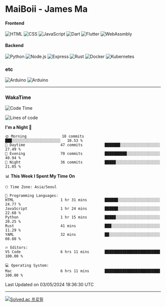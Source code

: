 # MaiBoii - James Ma

#### Frontend
![HTML](https://img.shields.io/badge/-HTML-E34F26?style=flat-square&logo=html5&logoColor=white)
![CSS](https://img.shields.io/badge/-CSS-1572B6?style=flat-square&logo=css3)
![JavaScript](https://img.shields.io/badge/-JavaScript-F7DF1E?style=flat-square&logo=javascript&logoColor=black)
![Dart](https://img.shields.io/badge/-Dart-0175C2?style=flat-square&logo=dart)
![Flutter](https://img.shields.io/badge/-Flutter-02569B?style=flat-square&logo=flutter)
![WebAssmbly](https://img.shields.io/badge/-WebAssembly-654FF0?style=flat-square&logo=webassembly&logoColor=white)


#### Backend
![Python](https://img.shields.io/badge/-Python-3776AB?style=flat-square&logo=python&logoColor=white)
![Node.js](https://img.shields.io/badge/-Node.js-339933?style=flat-square&logo=node.js&logoColor=white)
![Express](https://img.shields.io/badge/-Express-339933?style=flat-square&logo=express&logoColor=white)
![Rust](https://img.shields.io/badge/-Rust-000000?style=flat-square&logo=rust&logoColor=white)
![Docker](https://img.shields.io/badge/-Docker-2496ED?style=flat-square&logo=docker&logoColor=white)
![Kubernetes](https://img.shields.io/badge/-Kubernetes-326CE5?style=flat-square&logo=kubernetes&logoColor=white)


### etc
![Arduino](https://img.shields.io/badge/-Arduino-00878F?style=flat-square&logo=arduino&logoColor=white)
![Arduino](https://img.shields.io/badge/-Bevy-232326?style=flat-square&logo=bevy&logoColor=white)

---
### WakaTime
<!--START_SECTION:waka-->
![Code Time](http://img.shields.io/badge/Code%20Time-819%20hrs%2022%20mins-blue)

![Lines of code](https://img.shields.io/badge/From%20Hello%20World%20I%27ve%20Written-152.1%20thousand%20lines%20of%20code-blue)

**I'm a Night 🦉** 

```text
🌞 Morning                18 commits          ███░░░░░░░░░░░░░░░░░░░░░░   10.53 % 
🌆 Daytime                47 commits          ███████░░░░░░░░░░░░░░░░░░   27.49 % 
🌃 Evening                70 commits          ██████████░░░░░░░░░░░░░░░   40.94 % 
🌙 Night                  36 commits          █████░░░░░░░░░░░░░░░░░░░░   21.05 % 
```


📊 **This Week I Spent My Time On** 

```text
🕑︎ Time Zone: Asia/Seoul

💬 Programming Languages: 
HTML                     1 hr 31 mins        ██████░░░░░░░░░░░░░░░░░░░   24.77 % 
JavaScript               1 hr 24 mins        ██████░░░░░░░░░░░░░░░░░░░   22.68 % 
Python                   1 hr 15 mins        █████░░░░░░░░░░░░░░░░░░░░   20.25 % 
Rust                     41 mins             ███░░░░░░░░░░░░░░░░░░░░░░   11.29 % 
YAML                     32 mins             ██░░░░░░░░░░░░░░░░░░░░░░░   08.88 % 

🔥 Editors: 
VS Code                  6 hrs 11 mins       █████████████████████████   100.00 % 

💻 Operating System: 
Mac                      6 hrs 11 mins       █████████████████████████   100.00 % 
```


 Last Updated on 03/05/2024 18:36:30 UTC
<!--END_SECTION:waka-->
---
[![Solved.ac
프로필](http://mazassumnida.wtf/api/v2/generate_badge?boj=msu2020)](https://solved.ac/msu2020)
